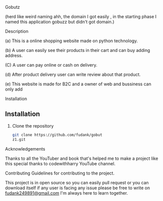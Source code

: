 Gobutz

(herd like weird naming ahh, the domain I got easily , 
in the starting phase I named this application
gobuzz but didn't got domain.) 

Description

(a) This is a online shopping website made on python technology. 

(b) A user can easily see their products in their cart and can buy adding address.

(C) A user can pay online or cash on delivery. 

(d) After product delivery user can write review about that product. 

(e) This website is made for B2C and a owner of web and bussiness can only add 


Installation

## Installation
1. Clone the repository
   ```bash
   git clone https://github.com/fudank/gobut
   z1.git

Acknowledgements

Thanks to all the YouTuber and book that's helped me to make a project like this
special thanks to codewithharry YouTube channel. 

Contributing
Guidelines for contributing to the project.

This project is in open source so you can easily pull request or you can download itself
if any user is facing any issue please be free to write on fudank249891@gmail.com 
I'm always here to learn together. 

